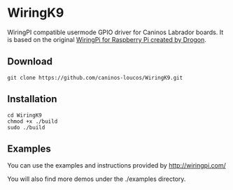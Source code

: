 # WiringK9
WiringPI compatible usermode GPIO driver for Caninos Labrador boards.
It is based on the original [WiringPi for Raspberry Pi created by Drogon](http://wiringpi.com/).

## Download
    git clone https://github.com/caninos-loucos/WiringK9.git

## Installation
    cd WiringK9
    chmod +x ./build
    sudo ./build
    
## Examples

You can use the examples and instructions provided by http://wiringpi.com/

You will also find more demos under the ./examples directory.

